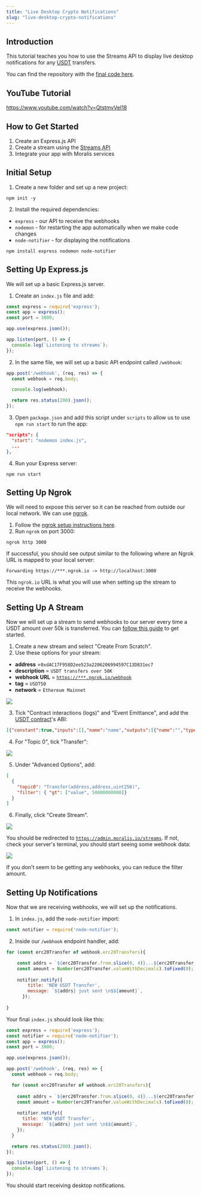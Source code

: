 ```yaml
---
title: "Live Desktop Crypto Notifications"
slug: "live-desktop-crypto-notifications"
---
```

## Introduction

This tutorial teaches you how to use the Streams API to display live desktop notifications for any [USDT](https://etherscan.io/token/0xdac17f958d2ee523a2206206994597c13d831ec7) transfers.

You can find the repository with the [final code here](https://github.com/MoralisWeb3/youtube-tutorials/tree/main/DesktopNotifications).

## YouTube Tutorial

https://www.youtube.com/watch?v=QtstmvVeI18

## How to Get Started

1. Create an Express.js API
2. Create a stream using the [Streams API](/docs/what-is-streams-api-1)
3. Integrate your app with Moralis services

## Initial Setup

1. Create a new folder and set up a new project:

```shell
npm init -y
```



2. Install the required dependencies:

- `express` - our API to receive the webhooks
- `nodemon` - for restarting the app automatically when we make code changes
- `node-notifier` - for displaying the notifications 

```shell
npm install express nodemon node-notifier
```



## Setting Up Express.js

We will set up a basic Express.js server.

1. Create an `index.js` file and add:

```javascript
const express = require('express');
const app = express();
const port = 3000;

app.use(express.json());

app.listen(port, () => {
  console.log(`Listening to streams`);
});

```



2. In the same file, we will set up a basic API endpoint called `/webhook`:

```javascript
app.post('/webhook', (req, res) => {
  const webhook = req.body;

  console.log(webhook);

  return res.status(200).json();
});
```



3. Open `package.json` and add this script under `scripts` to allow us to use `npm run start` to run the app:

```json
"scripts": {
  "start": "nodemon index.js",
  ...
},
```



4. Run your Express server:

```shell
npm run start
```



## Setting Up Ngrok

We will need to expose this server so it can be reached from outside our local network. We can use [ngrok](https://ngrok.com/).

1. Follow the [ngrok setup instructions here](https://ngrok.com/download).
2. Run `ngrok` on port 3000:

```shell
ngrok http 3000
```



If successful, you should see output similar to the following where an Ngrok URL is mapped to your local server:

```text
Forwarding https://***.ngrok.io -> http://localhost:3000 
```



This `ngrok.io` URL is what you will use when setting up the stream to receive the webhooks.

## Setting Up A Stream

Now we will set up a stream to send webhooks to our server every time a USDT amount over 50k is transferred. You can [follow this guide](/docs/using-webui) to get started.

1. Create a new stream and select "Create From Scratch".
2. Use these options for your stream:

- **address** =`0xdAC17F958D2ee523a2206206994597C13D831ec7`
- **description** = `USDT transfers over 50K`
- **webhook URL** = [`https://***.ngrok.io/webhook`](https://***.ngrok.io/webhook)
- **tag** = `USDT50`
- **network** = `Ethereum Mainnet`

![](/img/content/5b7b050-Notifications_1.png)

3. Tick "Contract interactions (logs)" and "Event Emittance", and add the [USDT contract](https://etherscan.io/token/0xdac17f958d2ee523a2206206994597c13d831ec7#code)'s ABI:

```json
[{"constant":true,"inputs":[],"name":"name","outputs":[{"name":"","type":"string"}],"payable":false,"stateMutability":"view","type":"function"},{"constant":false,"inputs":[{"name":"_upgradedAddress","type":"address"}],"name":"deprecate","outputs":[],"payable":false,"stateMutability":"nonpayable","type":"function"},{"constant":false,"inputs":[{"name":"_spender","type":"address"},{"name":"_value","type":"uint256"}],"name":"approve","outputs":[],"payable":false,"stateMutability":"nonpayable","type":"function"},{"constant":true,"inputs":[],"name":"deprecated","outputs":[{"name":"","type":"bool"}],"payable":false,"stateMutability":"view","type":"function"},{"constant":false,"inputs":[{"name":"_evilUser","type":"address"}],"name":"addBlackList","outputs":[],"payable":false,"stateMutability":"nonpayable","type":"function"},{"constant":true,"inputs":[],"name":"totalSupply","outputs":[{"name":"","type":"uint256"}],"payable":false,"stateMutability":"view","type":"function"},{"constant":false,"inputs":[{"name":"_from","type":"address"},{"name":"_to","type":"address"},{"name":"_value","type":"uint256"}],"name":"transferFrom","outputs":[],"payable":false,"stateMutability":"nonpayable","type":"function"},{"constant":true,"inputs":[],"name":"upgradedAddress","outputs":[{"name":"","type":"address"}],"payable":false,"stateMutability":"view","type":"function"},{"constant":true,"inputs":[{"name":"","type":"address"}],"name":"balances","outputs":[{"name":"","type":"uint256"}],"payable":false,"stateMutability":"view","type":"function"},{"constant":true,"inputs":[],"name":"decimals","outputs":[{"name":"","type":"uint256"}],"payable":false,"stateMutability":"view","type":"function"},{"constant":true,"inputs":[],"name":"maximumFee","outputs":[{"name":"","type":"uint256"}],"payable":false,"stateMutability":"view","type":"function"},{"constant":true,"inputs":[],"name":"_totalSupply","outputs":[{"name":"","type":"uint256"}],"payable":false,"stateMutability":"view","type":"function"},{"constant":false,"inputs":[],"name":"unpause","outputs":[],"payable":false,"stateMutability":"nonpayable","type":"function"},{"constant":true,"inputs":[{"name":"_maker","type":"address"}],"name":"getBlackListStatus","outputs":[{"name":"","type":"bool"}],"payable":false,"stateMutability":"view","type":"function"},{"constant":true,"inputs":[{"name":"","type":"address"},{"name":"","type":"address"}],"name":"allowed","outputs":[{"name":"","type":"uint256"}],"payable":false,"stateMutability":"view","type":"function"},{"constant":true,"inputs":[],"name":"paused","outputs":[{"name":"","type":"bool"}],"payable":false,"stateMutability":"view","type":"function"},{"constant":true,"inputs":[{"name":"who","type":"address"}],"name":"balanceOf","outputs":[{"name":"","type":"uint256"}],"payable":false,"stateMutability":"view","type":"function"},{"constant":false,"inputs":[],"name":"pause","outputs":[],"payable":false,"stateMutability":"nonpayable","type":"function"},{"constant":true,"inputs":[],"name":"getOwner","outputs":[{"name":"","type":"address"}],"payable":false,"stateMutability":"view","type":"function"},{"constant":true,"inputs":[],"name":"owner","outputs":[{"name":"","type":"address"}],"payable":false,"stateMutability":"view","type":"function"},{"constant":true,"inputs":[],"name":"symbol","outputs":[{"name":"","type":"string"}],"payable":false,"stateMutability":"view","type":"function"},{"constant":false,"inputs":[{"name":"_to","type":"address"},{"name":"_value","type":"uint256"}],"name":"transfer","outputs":[],"payable":false,"stateMutability":"nonpayable","type":"function"},{"constant":false,"inputs":[{"name":"newBasisPoints","type":"uint256"},{"name":"newMaxFee","type":"uint256"}],"name":"setParams","outputs":[],"payable":false,"stateMutability":"nonpayable","type":"function"},{"constant":false,"inputs":[{"name":"amount","type":"uint256"}],"name":"issue","outputs":[],"payable":false,"stateMutability":"nonpayable","type":"function"},{"constant":false,"inputs":[{"name":"amount","type":"uint256"}],"name":"redeem","outputs":[],"payable":false,"stateMutability":"nonpayable","type":"function"},{"constant":true,"inputs":[{"name":"_owner","type":"address"},{"name":"_spender","type":"address"}],"name":"allowance","outputs":[{"name":"remaining","type":"uint256"}],"payable":false,"stateMutability":"view","type":"function"},{"constant":true,"inputs":[],"name":"basisPointsRate","outputs":[{"name":"","type":"uint256"}],"payable":false,"stateMutability":"view","type":"function"},{"constant":true,"inputs":[{"name":"","type":"address"}],"name":"isBlackListed","outputs":[{"name":"","type":"bool"}],"payable":false,"stateMutability":"view","type":"function"},{"constant":false,"inputs":[{"name":"_clearedUser","type":"address"}],"name":"removeBlackList","outputs":[],"payable":false,"stateMutability":"nonpayable","type":"function"},{"constant":true,"inputs":[],"name":"MAX_UINT","outputs":[{"name":"","type":"uint256"}],"payable":false,"stateMutability":"view","type":"function"},{"constant":false,"inputs":[{"name":"newOwner","type":"address"}],"name":"transferOwnership","outputs":[],"payable":false,"stateMutability":"nonpayable","type":"function"},{"constant":false,"inputs":[{"name":"_blackListedUser","type":"address"}],"name":"destroyBlackFunds","outputs":[],"payable":false,"stateMutability":"nonpayable","type":"function"},{"inputs":[{"name":"_initialSupply","type":"uint256"},{"name":"_name","type":"string"},{"name":"_symbol","type":"string"},{"name":"_decimals","type":"uint256"}],"payable":false,"stateMutability":"nonpayable","type":"constructor"},{"anonymous":false,"inputs":[{"indexed":false,"name":"amount","type":"uint256"}],"name":"Issue","type":"event"},{"anonymous":false,"inputs":[{"indexed":false,"name":"amount","type":"uint256"}],"name":"Redeem","type":"event"},{"anonymous":false,"inputs":[{"indexed":false,"name":"newAddress","type":"address"}],"name":"Deprecate","type":"event"},{"anonymous":false,"inputs":[{"indexed":false,"name":"feeBasisPoints","type":"uint256"},{"indexed":false,"name":"maxFee","type":"uint256"}],"name":"Params","type":"event"},{"anonymous":false,"inputs":[{"indexed":false,"name":"_blackListedUser","type":"address"},{"indexed":false,"name":"_balance","type":"uint256"}],"name":"DestroyedBlackFunds","type":"event"},{"anonymous":false,"inputs":[{"indexed":false,"name":"_user","type":"address"}],"name":"AddedBlackList","type":"event"},{"anonymous":false,"inputs":[{"indexed":false,"name":"_user","type":"address"}],"name":"RemovedBlackList","type":"event"},{"anonymous":false,"inputs":[{"indexed":true,"name":"owner","type":"address"},{"indexed":true,"name":"spender","type":"address"},{"indexed":false,"name":"value","type":"uint256"}],"name":"Approval","type":"event"},{"anonymous":false,"inputs":[{"indexed":true,"name":"from","type":"address"},{"indexed":true,"name":"to","type":"address"},{"indexed":false,"name":"value","type":"uint256"}],"name":"Transfer","type":"event"},{"anonymous":false,"inputs":[],"name":"Pause","type":"event"},{"anonymous":false,"inputs":[],"name":"Unpause","type":"event"}]
```



4. For "Topic 0", tick "Transfer":

![](/img/content/084c74d-Notifications_2.png)

5. Under "Advanced Options", add:

```json
[
  {
    "topic0": "Transfer(address,address,uint256)",
    "filter": { "gt": ["value", 50000000000]}
  }
]
```



6. Finally, click "Create Stream".

![](/img/content/eaa0626-Notifications_3.png)

You should be redirected to [`https://admin.moralis.io/streams`](https://admin.moralis.io/streams). If not, check your server's terminal, you should start seeing some webhook data:

![](/img/content/bf1b009-Notifications_4.png)

If you don't seem to be getting any webhooks, you can reduce the filter amount.

## Setting Up Notifications

Now that we are receiving webhooks, we will set up the notifications.

1. In `index.js`, add the `node-notifier` import:

```javascript
const notifier = require('node-notifier');
```



2. Inside our `/webhook` endpoint handler, add:

```javascript
for (const erc20Transfer of webhook.erc20Transfers){

    const addrs = `${erc20Transfer.from.slice(0, 4)}...${erc20Transfer.from.slice(38)}`;
    const amount = Number(erc20Transfer.valueWithDecimals).toFixed(0);
    
    notifier.notify({
        title: 'NEW USDT Transfer',
        message: `${addrs} just sent \n$${amount}`,
      });
    
}
```



Your final `index.js` should look like this:

```javascript
const express = require('express');
const notifier = require('node-notifier');
const app = express();
const port = 3000;

app.use(express.json());

app.post('/webhook', (req, res) => {
  const webhook = req.body;

  for (const erc20Transfer of webhook.erc20Transfers){
  
    const addrs = `${erc20Transfer.from.slice(0, 4)}...${erc20Transfer.from.slice(38)}`;
    const amount = Number(erc20Transfer.valueWithDecimals).toFixed(0);
      
    notifier.notify({
      title: 'NEW USDT Transfer',
      message: `${addrs} just sent \n$${amount}`,
    });
  }

  return res.status(200).json();
});

app.listen(port, () => {
  console.log(`Listening to streams`);
});
```



You should start receiving desktop notifications.